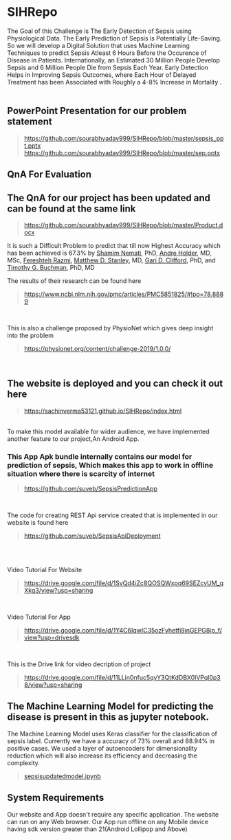 # SIHRepo

The Goal of this Challenge is The Early Detection of Sepsis using Physiological Data. The Early Prediction of Sepsis is Potentially Life-Saving. So we will develop a Digital Solution that uses Machine Learning Techniques to predict Sepsis Atleast 6 Hours Before the Occurence of Disease in Patients. Internationally, an Estimated 30 Million People Develop Sepsis and 6 Million People Die from Sepsis Each Year. Early Detection Helps in Improving Sepsis Outcomes, where Each Hour of Delayed Treatment has been Associated with Roughly a 4-8% Increase in Mortality .
<br />
<br />

## PowerPoint Presentation for our problem statement
> https://github.com/sourabhyadav999/SIHRepo/blob/master/sepsis_ppt.pptx
> https://github.com/sourabhyadav999/SIHRepo/blob/master/sep.pptx

## QnA For Evaluation
## The QnA for our project has been updated and can be found at the same link
> https://github.com/sourabhyadav999/SIHRepo/blob/master/Product.docx


It is such a Difficult Problem to predict that till now Highest Accuracy which has been achieved is 67.3% by [Shamim Nemati](https://www.ncbi.nlm.nih.gov/pubmed/?term=Nemati%20S%5BAuthor%5D&cauthor=true&cauthor_uid=29286945 ), PhD, [Andre Holder](https://www.ncbi.nlm.nih.gov/pubmed/?term=Holder%20A%5BAuthor%5D&cauthor=true&cauthor_uid=29286945 ), MD, MSc, [Fereshteh Razmi](https://www.ncbi.nlm.nih.gov/pubmed/?term=Razmi%20F%5BAuthor%5D&cauthor=true&cauthor_uid=29286945 ), [Matthew D. Stanley](https://www.ncbi.nlm.nih.gov/pubmed/?term=Stanley%20MD%5BAuthor%5D&cauthor=true&cauthor_uid=29286945 ), MD, [Gari D. Clifford](https://www.ncbi.nlm.nih.gov/pubmed/?term=Clifford%20GD%5BAuthor%5D&cauthor=true&cauthor_uid=29286945 ), PhD, and [Timothy G. Buchman](https://www.ncbi.nlm.nih.gov/pubmed/?term=Buchman%20TG%5BAuthor%5D&cauthor=true&cauthor_uid=29286945 ), PhD, MD

The results of their research can be found here
> https://www.ncbi.nlm.nih.gov/pmc/articles/PMC5851825/#!po=78.8889

<br>

This is also a challenge proposed by PhysioNet which gives deep insight into the problem
> https://physionet.org/content/challenge-2019/1.0.0/

<br>

## The website is deployed and you can check it out here
> https://sachinverma53121.github.io/SIHRepo/index.html

<br>
To make this model available for wider audience, we have implemented another feature to our project,An Android App.

### This App Apk bundle internally contains our model for prediction of sepsis, Which makes this app to work in offline situation where there is scarcity of internet
> https://github.com/suveb/SepsisPredictionApp

<br>

The code for creating REST Api service created that is implemented in our website is found here
> https://github.com/suveb/SepsisApiDeployment

<br>



<br>

Video Tutorial For Website
> https://drive.google.com/file/d/1SvQd4iZc8QOSQWxpq69SEZcvUM_qXkg3/view?usp=sharing

<br>

Video Tutorial For App
> https://drive.google.com/file/d/1Y4C6IqwIC35ozFvhetfi9inGEPG8ip_f/view?usp=drivesdk

<br>

This is the Drive link for video decription of project
> https://drive.google.com/file/d/11LLin0nfuc5qyY3QtKdDBX0lVPql0p38/view?usp=sharing

## The Machine Learning Model for predicting the disease is present in this as jupyter notebook.
The Machine Learning Model uses Keras classifier for the classification of sepsis label. Currently we have a accuracy of 73% overall and 88.94% in positive cases. We used a layer of autoencoders for dimensionality reduction which will also increase its efficiency and decreasing the complexity. 
> [sepsisupdatedmodel.ipynb](https://github.com/sourabhyadav999/SIHRepo/blob/master/sisupdatedmodel.ipynb)






## System Requirements
Our website and App doesn't require any specific application.
The website can run on any Web browser.
Our App run offline on any Mobile device having sdk version greater than 21(Android Lollipop and Above)


